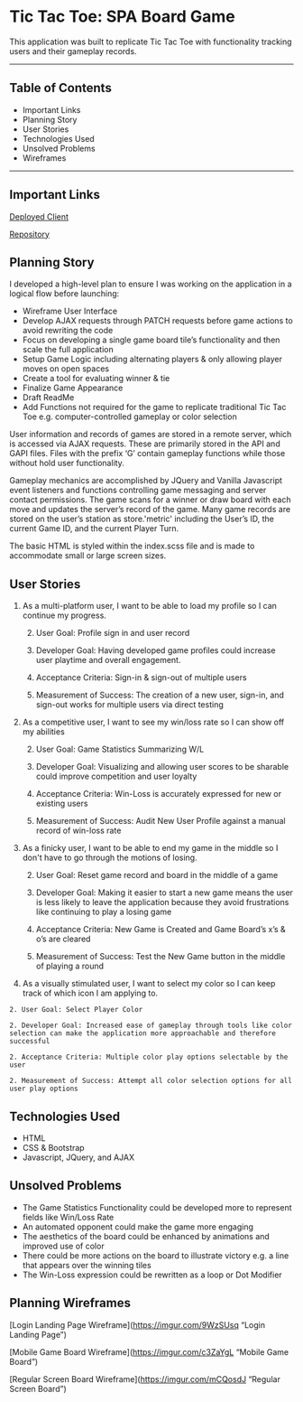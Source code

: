 Tic Tac Toe: SPA Board Game
=======================

This application was built to replicate Tic Tac Toe with functionality tracking users and their gameplay records.

---

## Table of Contents

 - Important Links
 - Planning Story
 - User Stories
 - Technologies Used
 - Unsolved Problems
 - Wireframes

---

## Important Links

[Deployed Client](https://ttamsmas.github.io/tttMS-client/)

[Repository](https://github.com/ttamsmas/tttMS-client)

## Planning Story

I developed a high-level plan to ensure I was working on the application in a logical flow before launching:
 - Wireframe User Interface
 - Develop AJAX requests through PATCH requests before game actions to avoid rewriting the code
 - Focus on developing a single game board tile’s functionality and then scale the full application
 - Setup Game Logic including alternating players & only allowing player moves on open spaces
 - Create a tool for evaluating winner & tie
 - Finalize Game Appearance
 - Draft ReadMe
 - Add Functions not required for the game to replicate traditional Tic Tac Toe e.g. computer-controlled gameplay or color selection

User information and records of games are stored in a remote server, which is accessed via AJAX requests. These are primarily stored in the API and GAPI files. Files with the prefix ‘G’ contain gameplay functions while those without hold user functionality.

Gameplay mechanics are accomplished by JQuery and Vanilla Javascript event listeners and functions controlling game messaging and server contact permissions. The game scans for a winner or draw board with each move and updates the server’s record of the game. Many game records are stored on the user’s station as store.'metric' including the User’s ID, the current Game ID, and the current Player Turn.

The basic HTML is styled within the index.scss file and is made to accommodate small or large screen sizes.

## User Stories

 1. As a multi-platform user, I want to be able to load my profile so I can continue my progress.

    2. User Goal: Profile sign in and user record

    2. Developer Goal: Having developed game profiles could increase user playtime and overall engagement.

    2. Acceptance Criteria: Sign-in & sign-out of multiple users

    2. Measurement of Success: The creation of a new user, sign-in, and sign-out works for multiple users via direct testing

 1. As a competitive user, I want to see my win/loss rate so I can show off my abilities

    2. User Goal: Game Statistics Summarizing W/L

    2. Developer Goal: Visualizing and allowing user scores to be sharable could improve competition and user loyalty

    2. Acceptance Criteria: Win-Loss is accurately expressed for new or existing users

    2. Measurement of Success: Audit New User Profile against a manual record of win-loss rate

 1. As a finicky user, I want to be able to end my game in the middle so I don't have to go through the motions of losing.

    2. User Goal: Reset game record and board in the middle of a game

    2. Developer Goal: Making it easier to start a new game means the user is less likely to leave the application because they avoid frustrations like continuing to play a losing game

    2. Acceptance Criteria: New Game is Created and Game Board’s x’s & o’s are cleared

    2. Measurement of Success: Test the New Game button in the middle of playing a round

  1. As a visually stimulated user, I want to select my color so I can keep track of which icon I am applying to.

    2. User Goal: Select Player Color

    2. Developer Goal: Increased ease of gameplay through tools like color selection can make the application more approachable and therefore successful
    
    2. Acceptance Criteria: Multiple color play options selectable by the user

    2. Measurement of Success: Attempt all color selection options for all user play options

## Technologies Used

 - HTML
 - CSS & Bootstrap
 - Javascript, JQuery, and AJAX

## Unsolved Problems

 - The Game Statistics Functionality could be developed more to represent fields like Win/Loss Rate
 - An automated opponent could make the game more engaging
 - The aesthetics of the board could be enhanced by animations and improved use of color
 - There could be more actions on the board to illustrate victory e.g. a line that appears over the winning tiles
 - The Win-Loss expression could be rewritten as a loop or Dot Modifier

## Planning Wireframes

[Login Landing Page Wireframe](https://imgur.com/9WzSUsq “Login Landing Page”)

[Mobile Game Board Wireframe](https://imgur.com/c3ZaYgL “Mobile Game Board”)

[Regular Screen Board Wireframe](https://imgur.com/mCQosdJ “Regular Screen Board”)
